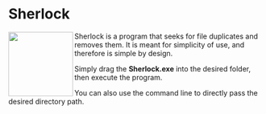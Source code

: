 # Sherlock

<img align="left" style="width:128px" src="./icon/Sherlock.ico" width="128px">

Sherlock is a program that seeks for file duplicates and removes them. It is meant for simplicity of use, and therefore is simple by design.

Simply drag the **Sherlock.exe** into the desired folder, then execute the program.

You can also use the command line to directly pass the desired directory path.
